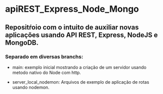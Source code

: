 # apiREST_Express_Node_Mongo

## Repositŕoio com o intuito de auxiliar novas aplicações usando API REST, Express, NodeJS e MongoDB.

### Separado em diversas branchs:

- main: exemplo inicial mostrando a criação de um servidor usando metodo nativo do Node com http.

- server_local_nodemon: Arquivos de exemplo de aplicação de rotas usando nodemon.